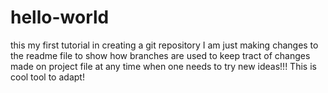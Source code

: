 # hello-world
this my first tutorial in creating a git repository
I am just making changes to the readme file to show how branches are used to keep tract of changes made on project file at 
any time when one needs to try new ideas!!! This is cool tool to adapt!
